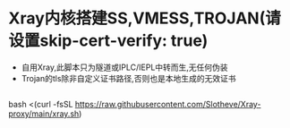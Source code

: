 # Xray内核搭建SS,VMESS,TROJAN(请设置skip-cert-verify: true)
- 自用Xray,此脚本只为隧道或IPLC/IEPL中转而生,无任何伪装
- Trojan的tls除非自定义证书路径,否则也是本地生成的无效证书
  ```yaml
bash <(curl -fsSL https://raw.githubusercontent.com/Slotheve/Xray-proxy/main/xray.sh)
  ```
